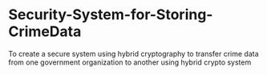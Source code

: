 # Security-System-for-Storing-CrimeData
To create a secure system using hybrid cryptography to transfer crime data from one government organization to another
using hybrid crypto system
